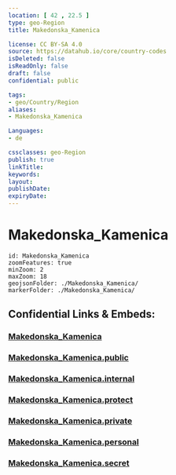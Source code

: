 ```yaml
---
location: [ 42 , 22.5 ] 
type: geo-Region
title: Makedonska_Kamenica

license: CC BY-SA 4.0
source: https://datahub.io/core/country-codes
isDeleted: false
isReadOnly: false
draft: false
confidential: public

tags:
- geo/Country/Region
aliases:
- Makedonska_Kamenica

Languages:
- de

cssclasses: geo-Region
publish: true
linkTitle: 
keywords: 
layout: 
publishDate: 
expiryDate: 
---
```


# Makedonska_Kamenica

```leaflet
id: Makedonska_Kamenica
zoomFeatures: true 
minZoom: 2 
maxZoom: 18
geojsonFolder: ./Makedonska_Kamenica/
markerFolder: ./Makedonska_Kamenica/
```


## Confidential Links & Embeds: 

### [Makedonska_Kamenica](/_Standards/Earth/Continent/Europe/Europe~South/Macedonia~North/Municipalities~Macedonia/Makedonska_Kamenica.md) 

### [Makedonska_Kamenica.public](/_public/Earth/Continent/Europe/Europe~South/Macedonia~North/Municipalities~Macedonia/Makedonska_Kamenica.public.md) 

### [Makedonska_Kamenica.internal](/_internal/Earth/Continent/Europe/Europe~South/Macedonia~North/Municipalities~Macedonia/Makedonska_Kamenica.internal.md) 

### [Makedonska_Kamenica.protect](/_protect/Earth/Continent/Europe/Europe~South/Macedonia~North/Municipalities~Macedonia/Makedonska_Kamenica.protect.md) 

### [Makedonska_Kamenica.private](/_private/Earth/Continent/Europe/Europe~South/Macedonia~North/Municipalities~Macedonia/Makedonska_Kamenica.private.md) 

### [Makedonska_Kamenica.personal](/_personal/Earth/Continent/Europe/Europe~South/Macedonia~North/Municipalities~Macedonia/Makedonska_Kamenica.personal.md) 

### [Makedonska_Kamenica.secret](/_secret/Earth/Continent/Europe/Europe~South/Macedonia~North/Municipalities~Macedonia/Makedonska_Kamenica.secret.md)

